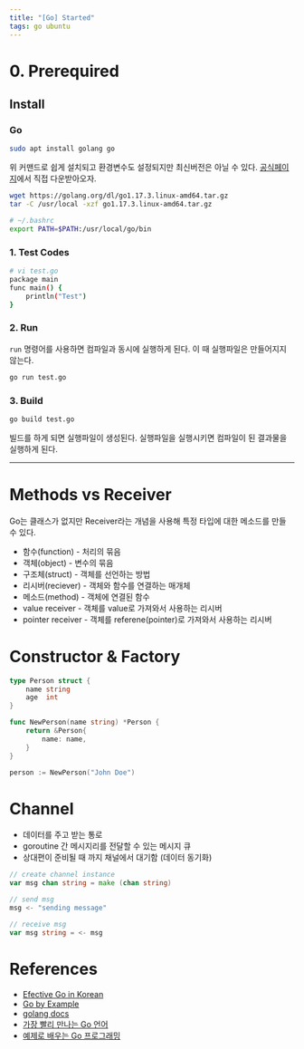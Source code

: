 ```yaml
---
title: "[Go] Started"
tags: go ubuntu
---
```


<!--more-->

# 0. Prerequired

## Install

### Go

```sh
sudo apt install golang go
```

위 커맨드로 쉽게 설치되고 환경변수도 설정되지만 최신버전은 아닐 수 있다. [공식페이지](https://golang.org/doc/install#requirements)에서 직접 다운받아오자.

```sh
wget https://golang.org/dl/go1.17.3.linux-amd64.tar.gz
tar -C /usr/local -xzf go1.17.3.linux-amd64.tar.gz
```

```sh
# ~/.bashrc
export PATH=$PATH:/usr/local/go/bin
```

### 1. Test Codes

```sh
# vi test.go
package main
func main() {
    println("Test")
}
```

### 2. Run

`run` 명령어를 사용하면 컴파일과 동시에 실행하게 된다. 이 때 실행파일은 만들어지지 않는다.

```sh
go run test.go
```

### 3. Build

```sh
go build test.go
```

빌드를 하게 되면 실행파일이 생성된다. 실행파일을 실행시키면 컴파일이 된 결과물을 실행하게 된다.

---

# Methods vs Receiver

Go는 클래스가 없지만 Receiver라는 개념을 사용해 특정 타입에 대한 메소드를 만들 수 있다.

- 함수(function) - 처리의 묶음
- 객체(object) - 변수의 묶음
- 구조체(struct) - 객체를 선언하는 방법
- 리시버(reciever) - 객체와 함수를 연결하는 매개체
- 메소드(method) - 객체에 연결된 함수
- value receiver - 객체를 value로 가져와서 사용하는 리시버
- pointer receiver - 객체를 referene(pointer)로 가져와서 사용하는 리시버

# Constructor & Factory

```go
type Person struct {
    name string
    age  int
}

func NewPerson(name string) *Person {
    return &Person{
        name: name,
    }
}

person := NewPerson("John Doe")
```

# Channel

- 데이터를 주고 받는 통로
- goroutine 간 메시지리를 전달할 수 있는 메시지 큐
- 상대편이 준비될 때 까지 채널에서 대기함 (데이터 동기화)

```go
// create channel instance
var msg chan string = make (chan string)

// send msg
msg <- "sending message"

// receive msg
var msg string = <- msg
```

# References

- [Efective Go in Korean](https://gosudaweb.gitbooks.io/effective-go-in-korean/content/)
- [Go by Example](https://mingrammer.com/gobyexample/)
- [golang docs](https://github.com/golang-kr/golang-doc/wiki)
- [가장 빨리 만나는 Go 언어](http://pyrasis.com/go.html)
- [예제로 배우는 Go 프로그래밍](http://golang.site/go/article/1-Go-%ED%94%84%EB%A1%9C%EA%B7%B8%EB%9E%98%EB%B0%8D-%EC%96%B8%EC%96%B4-%EC%86%8C%EA%B0%9C)